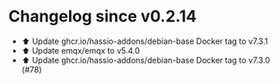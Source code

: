 # Changelog since v0.2.14
- ⬆️ Update ghcr.io/hassio-addons/debian-base Docker tag to v7.3.1 
- ⬆️ Update emqx/emqx to v5.4.0 
- ⬆️ Update ghcr.io/hassio-addons/debian-base Docker tag to v7.3.0 (#78) 
